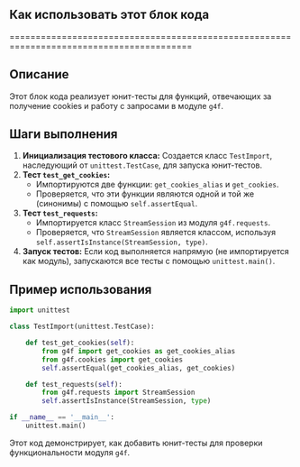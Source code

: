 ## Как использовать этот блок кода
=========================================================================================

Описание
-------------------------
Этот блок кода реализует юнит-тесты для функций, отвечающих за получение cookies и работу с запросами в модуле `g4f`.

Шаги выполнения
-------------------------
1. **Инициализация тестового класса:** Создается класс `TestImport`, наследующий от `unittest.TestCase`, для запуска юнит-тестов.
2. **Тест `test_get_cookies`:**
    -  Импортируются две функции: `get_cookies_alias` и `get_cookies`.
    -  Проверяется, что эти функции являются одной и той же (синонимы) с помощью `self.assertEqual`. 
3. **Тест `test_requests`:**
    -  Импортируется класс `StreamSession` из модуля `g4f.requests`.
    -  Проверяется, что `StreamSession` является классом, используя `self.assertIsInstance(StreamSession, type)`.
4. **Запуск тестов:**  Если код выполняется напрямую (не импортируется как модуль), запускаются все тесты с помощью `unittest.main()`.

Пример использования
-------------------------

```python
import unittest

class TestImport(unittest.TestCase):

    def test_get_cookies(self):
        from g4f import get_cookies as get_cookies_alias
        from g4f.cookies import get_cookies
        self.assertEqual(get_cookies_alias, get_cookies)

    def test_requests(self):
        from g4f.requests import StreamSession
        self.assertIsInstance(StreamSession, type)

if __name__ == '__main__':
    unittest.main()
```

Этот код демонстрирует, как добавить юнит-тесты для проверки функциональности модуля `g4f`.